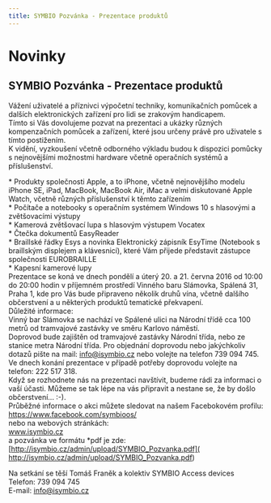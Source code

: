 ```yaml
---
title: SYMBIO Pozvánka - Prezentace produktů
---
```

# Novinky

## SYMBIO Pozvánka - Prezentace produktů

Vážení uživatelé a příznivci výpočetní techniky, komunikačních pomůcek a dalších elektronických zařízení pro lidi se zrakovým handicapem.  
Tímto si Vás dovolujeme pozvat na prezentaci a ukázky různých kompenzačních pomůcek a zařízení, které jsou určeny právě pro uživatele s tímto postižením.  
K vidění, vyzkoušení včetně odborného výkladu budou k dispozici pomůcky s nejnovějšími možnostmi hardware včetně operačních systémů a příslušenství.  
  
\* Produkty společnosti Apple, a to iPhone, včetně nejnovějšího modelu iPhone SE, iPad, MacBook, MacBook Air, iMac a velmi diskutované Apple Watch, včetně různých příslušenství k těmto zařízením  
\* Počítače a notebooky s operačním systémem Windows 10 s hlasovými a zvětšovacími výstupy  
\* Kamerová zvětšovací lupa s hlasovým výstupem Vocatex  
\* Čtečka dokumentů EasyReader  
\* Braillské řádky Esys a novinka Elektronický zápisník EsyTime (Notebook s braillským displejem a klávesnicí), které Vám přijede představit zástupce společnosti EUROBRAILLE  
\* Kapesní kamerové lupy  
Prezentace se koná ve dnech pondělí a úterý 20. a 21. června 2016 od 10:00 do 20:00 hodin v příjemném prostředí Vinného baru Slámovka, Spálená 31, Praha 1, kde pro Vás bude připraveno několik druhů vína, včetně dalšího občerstvení a u některých produktů tematické překvapení.  
Důležité informace:  
Vinný bar Slámovka se nachází ve Spálené ulici na Národní třídě cca 100 metrů od tramvajové zastávky ve směru Karlovo náměstí.  
Doprovod bude zajištěn od tramvajové zastávky Národní třída, nebo ze stanice metra Národní třída. Pro objednání doprovodu nebo jakýchkoliv dotazů pište na mail: [info@isymbio.cz](mailform.php?mail=info@isymbio.cz) nebo volejte na telefon 739 094 745.  
Ve dnech konání prezentace v případě potřeby doprovodu volejte na  
telefon: 222 517 318.  
Když se rozhodnete nás na prezentaci navštívit, budeme rádi za informaci o vaší účasti. Můžeme se tak lépe na vás připravit a nestane se, že by došlo občerstvení... :-).  
Průběžné informace o akci můžete sledovat na našem Facebokovém profilu:  
https://www.facebook.com/symbioos/  
nebo na webových stránkách:  
www.isymbio.cz  
a pozvánka ve formátu *pdf je zde:  
[http://isymbio.cz/admin/upload/SYMBIO_Pozvanka.pdf]( http://isymbio.cz/admin/upload/SYMBIO_Pozvanka.pdf)  
  
Na setkání se těší Tomáš Franěk a kolektiv SYMBIO Access devices  
Telefon: 739 094 745  
E-mail: [info@isymbio.cz](mailform.php?mail=info@isymbio.cz)